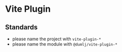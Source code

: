 # Vite Plugin

## Standards

- please name the project with `vite-plugin-*`
- please name the module with `@dumlj/vite-plugin-*`
